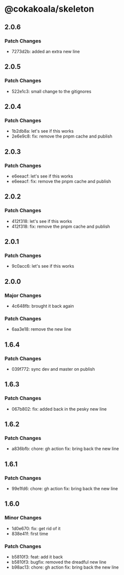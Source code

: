 # @cokakoala/skeleton

## 2.0.6

### Patch Changes

- 7273d2b: added an extra new line

## 2.0.5

### Patch Changes

- 522e1c3: small change to the gitignores

## 2.0.4

### Patch Changes

- 1b2db8a: let's see if this works
- 2e6e9c8: fix: remove the pnpm cache and publish

## 2.0.3

### Patch Changes

- e6eeacf: let's see if this works
- e6eeacf: fix: remove the pnpm cache and publish

## 2.0.2

### Patch Changes

- 412f318: let's see if this works
- 412f318: fix: remove the pnpm cache and publish

## 2.0.1

### Patch Changes

- 9c0acc6: let's see if this works

## 2.0.0

### Major Changes

- 4c648fb: brought it back again

### Patch Changes

- 6aa3e18: remove the new line

## 1.6.4

### Patch Changes

- 039f772: sync dev and master on publish

## 1.6.3

### Patch Changes

- 067b802: fix: added back in the pesky new line

## 1.6.2

### Patch Changes

- a836bfb: chore: gh action
  fix: bring back the new line

## 1.6.1

### Patch Changes

- 99e1fd6: chore: gh action
  fix: bring back the new line

## 1.6.0

### Minor Changes

- 1d0e670: fix: get rid of it
- 838e41f: first time

### Patch Changes

- b5810f3: feat: add it back
- b5810f3: bugfix: removed the dreadful new line
- b98ac13: chore: gh action
  fix: bring back the new line
